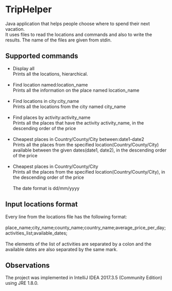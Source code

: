 # TripHelper
Java application that helps people choose where to spend their next vacation.<br>
It uses files to read the locations and commands and also to write the results. The name of the files are given from stdin.

## Supported commands
- Display all<br>Prints all the locations, hierarchical.<br><br>
- Find location named:location_name<br>Prints all the information on the place named location_name<br><br>
- Find locations in city:city_name<br>Prints all the locations from the city named city_name<br><br>
- Find places by activity:activity_name<br>Prints all the places that have the activity activity_name, in the descending order of the price<br><br>
- Cheapest places in Country/County/City between:date1-date2<br>Prints all the places from the specified location(Country/County/City) available between the given dates(date1, date2), in the descending order of the price<br><br>
- Cheapest places in Country/County/City<br>Prints all the places from the specified location(Country/County/City), in the descending order of the price<br><br>
The date format is dd/mm/yyyy<br>
	
## Input locations format
Every line from the locations file has the following format:<br> <br>
place_name;city_name;county_name;country_name;average_price_per_day;activities_list;available_dates;<br> <br>
The elements of the list of activities are separated by a colon and the available dates are also separated by the same mark.
	
## Observations
The project was implemented in IntelliJ IDEA 2017.3.5 (Community Edition) using JRE 1.8.0.
